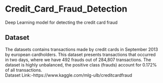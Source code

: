 # Credit_Card_Fraud_Detection
Deep Learning model for detecting the credit card fraud
<h2>Dataset</h2>
The datasets contains transactions made by credit cards in September 2013 by european cardholders.
This dataset presents transactions that occurred in two days, where we have 492 frauds out of 284,807 transactions. The dataset is highly unbalanced, the positive class (frauds) account for 0.172% of all transactions.
<br>
Dataset Link:-https://www.kaggle.com/mlg-ulb/creditcardfraud

